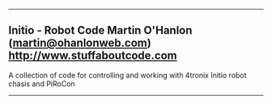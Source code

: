 -------------------------------------------------------------------------------
Initio - Robot Code
Martin O'Hanlon (martin@ohanlonweb.com)
http://www.stuffaboutcode.com
-------------------------------------------------------------------------------

A collection of code for controlling and working with 4tronix Initio 
robot chasis and PiRoCon

------------------------------------------------------------------------------

